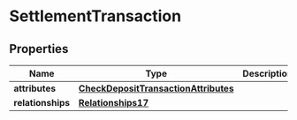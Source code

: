 # SettlementTransaction

## Properties
Name | Type | Description | Notes
------------ | ------------- | ------------- | -------------
**attributes** | [**CheckDepositTransactionAttributes**](CheckDepositTransactionAttributes.md) |  | 
**relationships** | [**Relationships17**](Relationships17.md) |  | 
